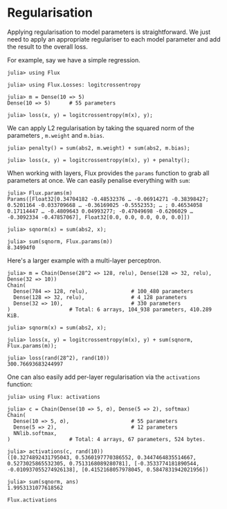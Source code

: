 # Regularisation

Applying regularisation to model parameters is straightforward. We just need to
apply an appropriate regulariser to each model parameter and
add the result to the overall loss.

For example, say we have a simple regression.

```jldoctest regularisation
julia> using Flux

julia> using Flux.Losses: logitcrossentropy

julia> m = Dense(10 => 5)
Dense(10 => 5)      # 55 parameters

julia> loss(x, y) = logitcrossentropy(m(x), y);
```

We can apply L2 regularisation by taking the squared norm of the parameters , `m.weight` and `m.bias`.

```jldoctest regularisation
julia> penalty() = sum(abs2, m.weight) + sum(abs2, m.bias);

julia> loss(x, y) = logitcrossentropy(m(x), y) + penalty();
```

When working with layers, Flux provides the `params` function to grab all
parameters at once. We can easily penalise everything with `sum`:

```jldoctest regularisation; filter = r"[+-]?([0-9]*[.])?[0-9]+"
julia> Flux.params(m)
Params([Float32[0.34704182 -0.48532376 … -0.06914271 -0.38398427; 0.5201164 -0.033709668 … -0.36169025 -0.5552353; … ; 0.46534058 0.17114447 … -0.4809643 0.04993277; -0.47049698 -0.6206029 … -0.3092334 -0.47857067], Float32[0.0, 0.0, 0.0, 0.0, 0.0]])

julia> sqnorm(x) = sum(abs2, x);

julia> sum(sqnorm, Flux.params(m))
8.34994f0
```

Here's a larger example with a multi-layer perceptron.

```jldoctest regularisation; filter = r"[+-]?([0-9]*[.])?[0-9]+"
julia> m = Chain(Dense(28^2 => 128, relu), Dense(128 => 32, relu), Dense(32 => 10))
Chain(
  Dense(784 => 128, relu),              # 100_480 parameters
  Dense(128 => 32, relu),               # 4_128 parameters
  Dense(32 => 10),                      # 330 parameters
)                   # Total: 6 arrays, 104_938 parameters, 410.289 KiB.

julia> sqnorm(x) = sum(abs2, x);

julia> loss(x, y) = logitcrossentropy(m(x), y) + sum(sqnorm, Flux.params(m));

julia> loss(rand(28^2), rand(10))
300.76693683244997
```

One can also easily add per-layer regularisation via the `activations` function:

```jldoctest regularisation; filter = r"[+-]?([0-9]*[.])?[0-9]+"
julia> using Flux: activations

julia> c = Chain(Dense(10 => 5, σ), Dense(5 => 2), softmax)
Chain(
  Dense(10 => 5, σ),                    # 55 parameters
  Dense(5 => 2),                        # 12 parameters
  NNlib.softmax,
)                   # Total: 4 arrays, 67 parameters, 524 bytes.

julia> activations(c, rand(10))
([0.3274892431795043, 0.5360197770386552, 0.3447464835514667, 0.5273025865532305, 0.7513168089280781], [-0.3533774181890544, -0.010937055274926138], [0.4152168057978045, 0.5847831942021956])

julia> sum(sqnorm, ans)
1.9953131077618562
```

```@docs
Flux.activations
```
